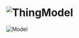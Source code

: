 ![ThingModel](https://raw.github.com/SINTEF-9012/ThingModel/master/Documentation/logo.png)
==========

![Model](https://raw2.github.com/SINTEF-9012/ThingModel/master/Documentation/ThingModel.png)
